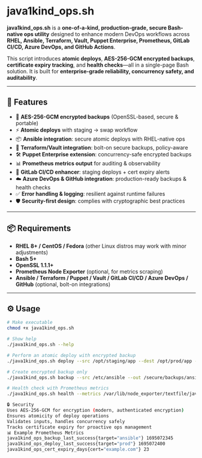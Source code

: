 # java1kind_ops.sh

**java1kind_ops.sh** is a **one-of-a-kind, production-grade, secure Bash-native ops utility** designed to enhance modern DevOps workflows across **RHEL, Ansible, Terraform, Vault, Puppet Enterprise, Prometheus, GitLab CI/CD, Azure DevOps, and GitHub Actions**.

This script introduces **atomic deploys**, **AES-256-GCM encrypted backups**, **certificate expiry tracking**, and **health checks**—all in a single-page Bash solution. It is built for **enterprise-grade reliability, concurrency safety, and auditability**.

---

## 🚀 Features
- 🔐 **AES-256-GCM encrypted backups** (OpenSSL-based, secure & portable)
- ⚡ **Atomic deploys** with staging → swap workflow
- 📦 **Ansible integration**: secure atomic deploys with RHEL-native ops
- 🔑 **Terraform/Vault integration**: bolt-on secure backups, policy-aware
- 🛠 **Puppet Enterprise extension**: concurrency-safe encrypted backups
- 📊 **Prometheus metrics output** for auditing & observability
- 🧩 **GitLab CI/CD enhancer**: staging deploys + cert expiry alerts
- ☁️ **Azure DevOps & GitHub integration**: production-ready backups & health checks
- ✅ **Error handling & logging**: resilient against runtime failures
- 🛡 **Security-first design**: complies with cryptographic best practices

---

## 📦 Requirements
- **RHEL 8+ / CentOS / Fedora** (other Linux distros may work with minor adjustments)
- **Bash 5+**
- **OpenSSL 1.1.1+**
- **Prometheus Node Exporter** (optional, for metrics scraping)
- **Ansible / Terraform / Puppet / Vault / GitLab CI/CD / Azure DevOps / GitHub** (optional, bolt-on integrations)

---

## ⚙️ Usage
```bash
# Make executable
chmod +x java1kind_ops.sh

# Show help
./java1kind_ops.sh --help

# Perform an atomic deploy with encrypted backup
./java1kind_ops.sh deploy --src /opt/staging/app --dest /opt/prod/app --backup /secure/backups

# Create encrypted backup only
./java1kind_ops.sh backup --src /etc/ansible --out /secure/backups/ansible.enc

# Health check with Prometheus metrics
./java1kind_ops.sh health --metrics /var/lib/node_exporter/textfile/java1kind_ops.prom

🔒 Security
Uses AES-256-GCM for encryption (modern, authenticated encryption)
Ensures atomicity of deploy operations
Validates inputs, handles concurrency safely
Tracks certificate expiry for proactive ops management
📊 Example Prometheus Metrics
java1kind_ops_backup_last_success{target="ansible"} 1695072345
java1kind_ops_deploy_last_success{target="prod"} 1695072400
java1kind_ops_cert_expiry_days{cert="example.com"} 23
